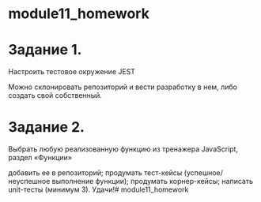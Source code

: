 # module11_homework
# Задание 1.
Настроить тестовое окружение JEST

Можно склонировать репозиторий и вести разработку в нем, либо создать свой собственный.

# Задание 2. 
Выбрать любую реализованную функцию из тренажера JavaScript, раздел «Функции»

добавить ее в репозиторий;
продумать тест-кейсы (успешное/неуспешное выполнение функции);
продумать корнер-кейсы; 
написать unit-тесты (минимум 3).
Удачи!#   m o d u l e 1 1 _ h o m e w o r k  
 